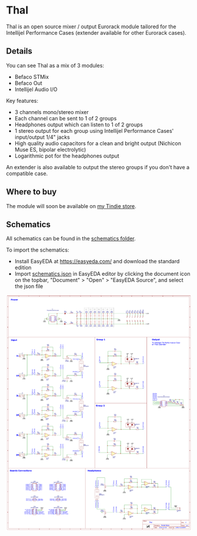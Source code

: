 # Thal

Thal is an open source mixer / output Eurorack module tailored for the Intellijel Performance Cases (extender available for other Eurorack cases).

## Details

You can see Thal as a mix of 3 modules:
- Befaco STMix
- Befaco Out
- Intellijel Audio I/O

Key features:
- 3 channels mono/stereo mixer
- Each channel can be sent to 1 of 2 groups
- Headphones output which can listen to 1 of 2 groups
- 1 stereo output for each group using Intellijel Performance Cases' input/output 1/4" jacks
- High quality audio capacitors for a clean and bright output (Nichicon Muse ES, bipolar electrolytic)
- Logarithmic pot for the headphones output

An extender is also available to output the stereo groups if you don't have a compatible case.

## Where to buy

The module will soon be available on [my Tindie store](https://www.tindie.com/stores/mentalnoise/).

## Schematics

All schematics can be found in the [schematics folder](./schematics).

To import the schematics:
- Install EasyEDA at https://easyeda.com/ and download the standard edition
- Import [schematics.json](./schematics/schematics.json) in EasyEDA editor by clicking the document icon on the topbar, "Document" > "Open" > "EasyEDA Source", and select the json file

![Thal - Mental Noise - Schematics](./schematics/thal.png)
